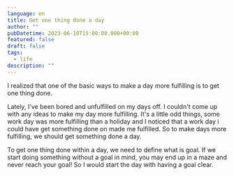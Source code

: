 ```yaml
---
language: en
title: Get one thing done a day
author: ""
pubDatetime: 2023-06-10T15:00:00.000+00:00
featured: false
draft: false
tags:
  - life
description: ""
---
```


I realized that one of the basic ways to make a day more fulfilling is to get one thing done.

Lately, I've been bored and unfulfilled on my days off. I couldn't come up with any ideas to make my day more fulfilling. It's a little odd things, some work day was more fulfilling than a holiday and I noticed that a work day i could have get something done on made me fulfilled. So to make days more fulfilling, we should get something done a day.

To get one thing done within a day, we need to define what is goal. If we start doing something without a goal in mind, you may end up in a maze and never reach your goal! So I would start the day with having a goal clear.
